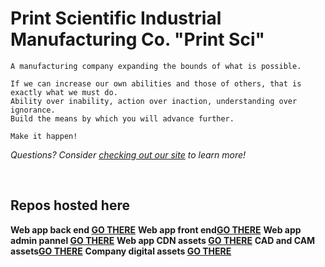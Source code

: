 <h1>Print Scientific Industrial Manufacturing Co. "Print Sci"</h1>

```
A manufacturing company expanding the bounds of what is possible.

If we can increase our own abilities and those of others, that is exactly what we must do.
Ability over inability, action over inaction, understanding over ignorance.
Build the means by which you will advance further.

Make it happen!
```

<i>Questions? Consider [checking out our site](https://printsci.com) to learn more!</i>

</br>

<h2>Repos hosted here</h2>

<b>Web app back end <b>[GO THERE](https://github.com/printsci/web-back)</b></b>
<b>Web app front end<b>[GO THERE](https://github.com/printsci/web-front)</b></b>
<b>Web app admin pannel <b>[GO THERE](https://github.com/printsci/web-admin)</b></b>
<b>Web app CDN assets <b>[GO THERE](https://github.com/printsci/web-assets)</b></b>
<b>CAD and CAM assets<b>[GO THERE](https://github.com/printsci/cad-cam-assets)</b></b>
<b>Company digital assets <b>[GO THERE](https://github.com/printsci/company-assets)</b></b>